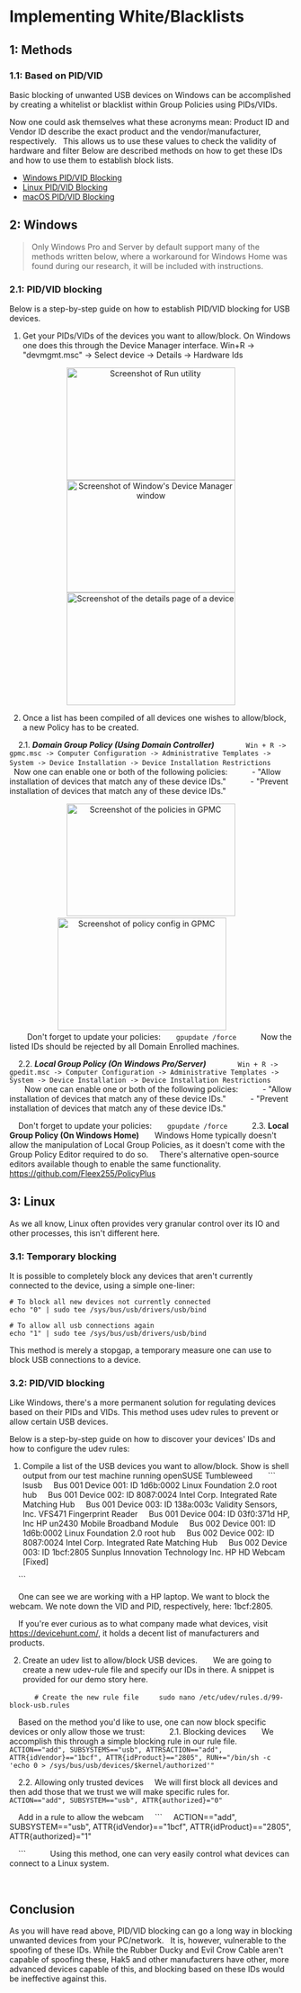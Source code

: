 # Implementing White/Blacklists

## 1: Methods

### 1.1: Based on PID/VID
Basic blocking of unwanted USB devices on Windows can be accomplished by creating a whitelist or blacklist within Group Policies using PIDs/VIDs.

Now one could ask themselves what these acronyms mean: Product ID and Vendor ID describe the exact product and the vendor/manufacturer, respectively.  
This allows us to use these values to check the validity of hardware and filter 
Below are described methods on how to get these IDs and how to use them to establish block lists.
- [Windows PID/VID Blocking](#21-pidvid-blocking)
- [Linux PID/VID Blocking](#31-pidvid-blocking)
- [macOS PID/VID Blocking](#41-pidvid-blocking)



## 2: Windows
>Only Windows Pro and Server by default support many of the methods written below, where a workaround for Windows Home was found during our research, it will be included with instructions.

### 2.1: PID/VID blocking
Below is a step-by-step guide on how to establish PID/VID blocking for USB devices.

1. Get your PIDs/VIDs of the devices you want to allow/block. On Windows one does this through the Device Manager interface.
Win+R -> "devmgmt.msc" -> Select device -> Details -> Hardware Ids

<div style="text-align: center;">
<img src="https://mcci.com/wp-content/uploads/2020/07/win10-run-devmgmt.png" alt="Screenshot of Run utility" style="width: 300px; height: 200px; object-fit: contain; display: inline-block;">
<img src="https://mcci.com/wp-content/uploads/2020/07/win10-devmgmr-768x949.png" alt="Screenshot of Window's Device Manager window" style="width: 300px; height: 200px; object-fit: contain; display: inline-block;">
<img src="https://kb.synology.com/_images/autogen/How_do_I_check_the_PID_VID_of_my_USB_device/2.png" alt="Screenshot of the details page of a device" style="width: 300px; height: 200px; object-fit: contain; display: inline-block;">
</div>

2. Once a list has been compiled of all devices one wishes to allow/block, a new Policy has to be created.  

    2.1. ***Domain Group Policy (Using Domain Controller)***  
    ```
    Win + R -> gpmc.msc -> Computer Configuration -> Administrative Templates -> System -> Device Installation -> Device Installation Restrictions
    ```
    Now one can enable one or both of the following policies:  
        - "Allow installation of devices that match any of these device IDs."  
        - "Prevent installation of devices that match any of these device IDs."
        <div style="text-align: center;">
        <img src="" alt="Screenshot of the policies in GPMC" style="width: 300px; height: 200px; object-fit: contain; display: inline-block;">
        <img src="https://winaero.com/blog/wp-content/uploads/2016/01/Prevent-Driver-Installation.png" alt="Screenshot of policy config in GPMC" style="width: 300px; height: 200px; object-fit: contain; display: inline-block;">
        </div>
    
    Don't forget to update your policies:  
    ```gpupdate /force```  
    
    Now the listed IDs should be rejected by all Domain Enrolled machines.

    2.2. ***Local Group Policy (On Windows Pro/Server)***  
    ```
    Win + R -> gpedit.msc -> Computer Configuration -> Administrative Templates -> System -> Device Installation -> Device Installation Restrictions  
    ```
    Now one can enable one or both of the following policies:  
        - "Allow installation of devices that match any of these device IDs."  
        - "Prevent installation of devices that match any of these device IDs."

    Don't forget to update your policies:  
    ```gpupdate /force```  
    
    2.3. **Local Group Policy (On Windows Home)**  
    Windows Home typically doesn't allow the manipulation of Local Group Policies, as it doesn't come with the Group Policy Editor required to do so.
    There's alternative open-source editors available though to enable the same functionality. 
    https://github.com/Fleex255/PolicyPlus
    




## 3: Linux
As we all know, Linux often provides very granular control over its IO and other processes, this isn't different here.

### 3.1: Temporary blocking
It is possible to completely block any devices that aren't currently connected to the device, using a simple one-liner:
```
# To block all new devices not currently connected
echo "0" | sudo tee /sys/bus/usb/drivers/usb/bind

# To allow all usb connections again
echo "1" | sudo tee /sys/bus/usb/drivers/usb/bind

```

This method is merely a stopgap, a temporary measure one can use to block USB connections to a device.


### 3.2: PID/VID blocking
Like Windows, there's a more permanent solution for regulating devices based on their PIDs and VIDs. This method uses udev rules to prevent or allow certain USB devices.

Below is a step-by-step guide on how to discover your devices' IDs and how to configure the udev rules:

1. Compile a list of the USB devices you want to allow/block. Show is shell output from our test machine running openSUSE Tumbleweed  
    ```
    lsusb
    Bus 001 Device 001: ID 1d6b:0002 Linux Foundation 2.0 root hub
    Bus 001 Device 002: ID 8087:0024 Intel Corp. Integrated Rate Matching Hub
    Bus 001 Device 003: ID 138a:003c Validity Sensors, Inc. VFS471 Fingerprint Reader
    Bus 001 Device 004: ID 03f0:371d HP, Inc HP un2430 Mobile Broadband Module
    Bus 002 Device 001: ID 1d6b:0002 Linux Foundation 2.0 root hub
    Bus 002 Device 002: ID 8087:0024 Intel Corp. Integrated Rate Matching Hub
    Bus 002 Device 003: ID 1bcf:2805 Sunplus Innovation Technology Inc. HP HD Webcam [Fixed]

    ```

    One can see we are working with a HP laptop. We want to block the webcam. We note down the VID and PID, respectively, here: 1bcf:2805.

    If you're ever curious as to what company made what devices, visit https://devicehunt.com/, it holds a decent list of manufacturers and products.

2. Create an udev list to allow/block USB devices.  
    We are going to create a new udev-rule file and specify our IDs in there. A snippet is provided for our demo story here.

    ```
    # Create the new rule file
    sudo nano /etc/udev/rules.d/99-block-usb.rules
    ```

    Based on the method you'd like to use, one can now block specific devices or only allow those we trust:  
    
    2.1. Blocking devices  
    We accomplish this through a simple blocking rule in our rule file.
    ```
    ACTION=="add", SUBSYSTEMS=="usb", ATTRSACTION=="add", ATTR{idVendor}=="1bcf", ATTR{idProduct}=="2805", RUN+="/bin/sh -c 'echo 0 > /sys/bus/usb/devices/$kernel/authorized'"
    ```

    2.2. Allowing only trusted devices
    We will first block all devices and then add those that we trust we will make specific rules for.
    ```
    ACTION=="add", SUBSYSTEM=="usb", ATTR{authorized}="0"
    ```

    Add in a rule to allow the webcam
    ```
    ACTION=="add", SUBSYSTEM=="usb", ATTR{idVendor}=="1bcf", ATTR{idProduct}=="2805", ATTR{authorized}="1"

    ```
      
    Using this method, one can very easily control what devices can connect to a Linux system.

  
## Conclusion

As you will have read above, PID/VID blocking can go a long way in blocking unwanted devices from your PC/network.  
It is, however, vulnerable to the spoofing of these IDs. While the Rubber Ducky and Evil Crow Cable aren't capable of spoofing these, Hak5 and other manufacturers have other, more advanced devices capable of this, and blocking based on these IDs would be ineffective against this.